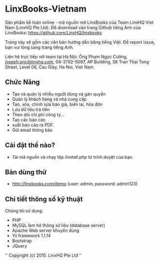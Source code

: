 # LinxBooks-Vietnam
Sản phẩm kế toán online - mã nguồn mở LinxBooks của Team LinxHQ Viet Nam (LinxHQ Pte Ltd). Để download vào trang Github tiếng Anh của LinxBooks:  https://github.com/LinxHQ/linxbooks

Trang này sẽ gồm các văn bản hướng dẫn bằng tiếng Việt. Để report issue, bạn vui lòng sang trang tiếng Anh.

Liên hệ trực tiếp với team tại Hà Nội: 
Ông Phạm Ngọc Cường, joseph.pnc@linxhq.com, 04-3792-5067, AP Building, 58 Tran Thai Tong Street, Level 06, Cau Giay, Ha Noi, Viet Nam.

## Chức Năng
* Tạo và quản lý nhiều người dùng và gán quyền
* Quản lý khách hàng và nhà cung cấp
* Tạo, xóa, chỉnh sửa báo giá, biên lai, hóa đơn
* Lưu dữ liệu trả tiền
* Theo dõi chi phí công ty...
* Tạo các báo cáo
* xuất báo cáo ra PDF.
* Gửi email thông báo

## Cài đặt thế nào?
* Tải mã nguồn và chạy tệp /install.php từ trình duyệt của bạn.

## Bản dùng thử
* http://linxbooks.com/demo (user: admin, password: admin123)

## Chi tiết thông số kỹ thuật

Chúng tôi sử dụng:
* PHP
* MySQL làm hệ thông sữ liệu (database server)
* Apache Web server khuyên dùng
* Yii framework 1.1.14
* Bootstrap
* JQuery


'' Copyright (c) 2015. LinxHQ Pte Ltd ''
